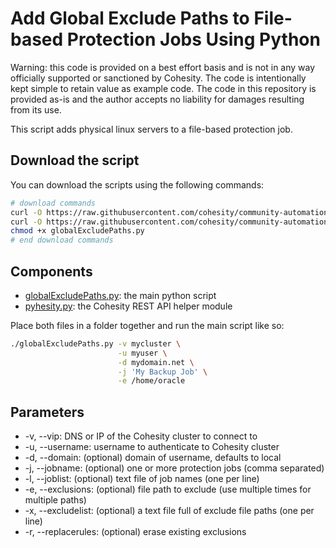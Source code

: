 # Add Global Exclude Paths to File-based Protection Jobs Using Python

Warning: this code is provided on a best effort basis and is not in any way officially supported or sanctioned by Cohesity. The code is intentionally kept simple to retain value as example code. The code in this repository is provided as-is and the author accepts no liability for damages resulting from its use.

This script adds physical linux servers to a file-based protection job.

## Download the script

You can download the scripts using the following commands:

```bash
# download commands
curl -O https://raw.githubusercontent.com/cohesity/community-automation-samples/main/python/globalExcludePaths/globalExcludePaths.py
curl -O https://raw.githubusercontent.com/cohesity/community-automation-samples/main/python/pyhesity.py
chmod +x globalExcludePaths.py
# end download commands
```

## Components

* [globalExcludePaths.py](https://raw.githubusercontent.com/cohesity/community-automation-samples/main/python/globalExcludePaths/globalExcludePaths.py): the main python script
* [pyhesity.py](https://raw.githubusercontent.com/cohesity/community-automation-samples/main/python/pyhesity/pyhesity.py): the Cohesity REST API helper module

Place both files in a folder together and run the main script like so:

```bash
./globalExcludePaths.py -v mycluster \
                        -u myuser \
                        -d mydomain.net \
                        -j 'My Backup Job' \
                        -e /home/oracle
```

## Parameters

* -v, --vip: DNS or IP of the Cohesity cluster to connect to
* -u, --username: username to authenticate to Cohesity cluster
* -d, --domain: (optional) domain of username, defaults to local
* -j, --jobname: (optional) one or more protection jobs (comma separated)
* -l, --joblist: (optional) text file of job names (one per line)
* -e, --exclusions: (optional) file path to exclude (use multiple times for multiple paths)
* -x, --excludelist: (optional) a text file full of exclude file paths (one per line)
* -r, --replacerules: (optional) erase existing exclusions
